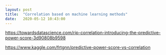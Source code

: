 ```yaml
---
layout: post
title:  "Correlation based on machine learning methods"
date:   2020-05-12 10:43:00
---
```


https://towardsdatascience.com/rip-correlation-introducing-the-predictive-power-score-3d90808b9598

https://www.kaggle.com/frtgnn/predictive-power-score-vs-correlation

